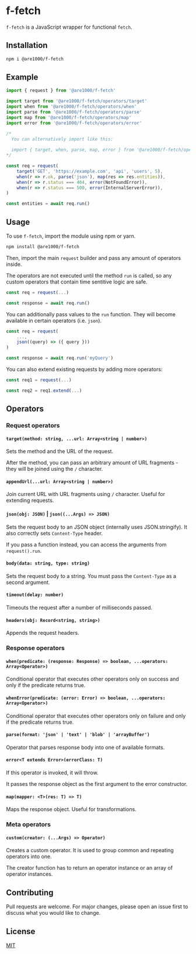 # f-fetch

`f-fetch` is a JavaScript wrapper for functional `fetch`.

## Installation

```bash
npm i @are1000/f-fetch
```

## Example

```js
import { request } from '@are1000/f-fetch'

import target from '@are1000/f-fetch/operators/target'
import when from '@are1000/f-fetch/operators/when'
import parse from '@are1000/f-fetch/operators/parse'
import map from '@are1000/f-fetch/operators/map'
import error from '@are1000/f-fetch/operators/error'

/*
  You can alternatively import like this:
  
  import { target, when, parse, map, error } from '@are1000/f-fetch/operators'
*/

const req = request(
    target('GET', 'https://example.com', 'api', 'users', 5),
    when(r => r.ok, parse('json'), map(res => res.entities)),
    when(r => r.status === 404, error(NotFoundError)),
    when(r => r.status === 500, error(InternalServerError)),
)

const entities = await req.run()
```

## Usage

To use `f-fetch`, import the module using npm or yarn.

```bash
npm install @are1000/f-fetch
```

Then, import the main `request` builder and pass any amount of operators inside.

The operators are not executed until the method `run` is called, so any custom operators
that contain time sentitive logic are safe.

```js
const req = request(...)

const response = await req.run()
```

You can additionally pass values to the `run` function. They will become available
in certain operators (i.e. `json`).

```js
const req = request(
    ...,
    json((query) => ({ query }))
)

const response = await req.run('myQuery')
```

You can also extend existing requests by adding more operators:

```js
const req1 = request(...)

const req2 = req1.extend(...)
```

## Operators

### Request operators

#### `target(method: string, ...url: Array<string | number>)`

Sets the method and the URL of the request.

After the method, you can pass an arbitrary amount of URL fragments -
they will be joined using the `/` character.

#### `appendUrl(...url: Array<string | number>)`

Join current URL with URL fragments using `/` character. Useful for extending
requests.

#### `json(obj: JSON)` | `json((...Args) => JSON)`

Sets the request body to an JSON object (internally uses JSON.stringify).
It also correctly sets `Content-Type` header.

If you pass a function instead, you can access the arguments from `request().run`.

#### `body(data: string, type: string)`

Sets the request body to a string. You must pass the `Content-Type` as a second
argument.

#### `timeout(delay: number)`

Timeouts the request after a number of milliseconds passed.

#### `headers(obj: Record<string, string>)`

Appends the request headers.

### Response operators

#### `when(predicate: (response: Response) => boolean, ...operators: Array<Operator>)`

Conditional operator that executes other operators only on success
and only if the predicate returns true.

#### `whenError(predicate: (error: Error) => boolean, ...operators: Array<Operator>)`

Conditional operator that executes other operators only on failure
and only if the predicate returns true.

#### `parse(format: 'json' | 'text' | 'blob' | 'arrayBuffer')`

Operator that parses response body into one of available formats.

#### `error<T extends Error>(errorClass: T)`

If this operator is invoked, it will throw.

It passes the response object as the first argument to the error constructor.

#### `map(mapper: <T>(res: T) => T)`

Maps the response object. Useful for transformations.

### Meta operators

#### `custom(creator: (...Args) => Operator)`

Creates a custom operator. It is used to group common and repeating operators into one.

The creator function has to return an operator instance or an array of operator instances.

## Contributing

Pull requests are welcome. For major changes, please open an issue first
to discuss what you would like to change.

## License

[MIT](https://choosealicense.com/licenses/mit/)

